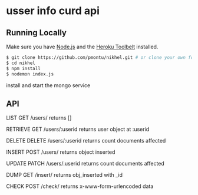 # usser info curd api

## Running Locally

Make sure you have [Node.js](http://nodejs.org/) and the [Heroku Toolbelt](https://toolbelt.heroku.com/) installed.

```sh
$ git clone https://github.com/pmontu/nikhel.git # or clone your own fork
$ cd nikhel
$ npm install
$ nodemon index.js
```

install and start the mongo service

## API

LIST
GET /users/
returns []

RETRIEVE
GET /users/:userid
returns user object at :userid

DELETE
DELETE /users/:userid
returns count documents affected

INSERT
POST /users/
returns object inserted

UPDATE
PATCH /users/:userid
returns count documents affected

DUMP
GET /insert/
returns obj_inserted with _id

CHECK
POST /check/
returns x-www-form-urlencoded data
